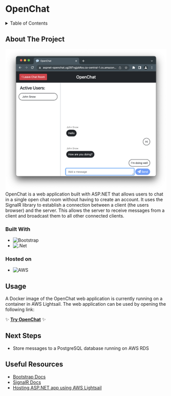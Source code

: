 # OpenChat

<details>
  <summary>Table of Contents</summary>
  <ol>
    <li>
      <a href="#about-the-project">About The Project</a>
      <ul>
        <li><a href="#built-with">Built With</a></li>
      </ul>
      <ul>
        <li><a href="#hosted-on">Hosted on</a></li>
      </ul>
    </li>
    <li><a href="#usage">Usage</a></li>
    <li><a href="#next-steps">Next Steps</a></li>
    <li><a href="#useful-resources">Useful Resources</a></li>
  </ol>
</details>

## About The Project
![OpenChat screenshot](openchat_screenshot.png)
OpenChat is a web application built with ASP.NET that allows users to chat in a single open chat room without having to create an account. It uses the SignalR library to establish a connection between a client (the users browser) and the server. This allows the server to receive messages from a client and broadcast them to all other connected clients. 

### Built With

* ![Bootstrap](https://img.shields.io/badge/bootstrap-%23563D7C.svg?style=for-the-badge&logo=bootstrap&logoColor=white)
* ![.Net](https://img.shields.io/badge/.NET-5C2D91?style=for-the-badge&logo=.net&logoColor=white)

### Hosted on
* ![AWS](https://img.shields.io/badge/AWS-%23FF9900.svg?style=for-the-badge&logo=amazon-aws&logoColor=white)

## Usage

A Docker image of the OpenChat web application is currently running on a container in AWS Lightsail. The web application can be used by opening the following link: 

:sparkles: **[Try OpenChat](https://aspnet-openchat.ug297vgjpbfos.ca-central-1.cs.amazonlightsail.com/)** :sparkles:

## Next Steps

- Store messages to a PostgreSQL database running on AWS RDS

## Useful Resources

* [Bootstrap Docs](https://getbootstrap.com/docs/5.3/getting-started/introduction/)
* [SignalR Docs](https://learn.microsoft.com/en-ca/aspnet/core/signalr/introduction?WT.mc_id=dotnet-35129-website&view=aspnetcore-7.0)
* [Hosting ASP.NET app using AWS Lightsail](https://aws.amazon.com/blogs/compute/frictionless-hosting-of-containerized-asp-net-web-apps-using-amazon-lightsail/)
